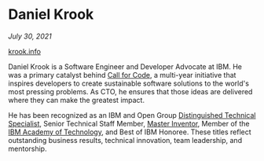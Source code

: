 # Daniel Krook

_July 30, 2021_

 [krook.info](https://krook.info/)

Daniel Krook is a Software Engineer and Developer Advocate at IBM. He was a primary catalyst behind [Call for Code](https://developer.ibm.com/callforcode/), a multi-year initiative that inspires developers to create sustainable software solutions to the world's most pressing problems. As CTO, he ensures that those ideas are delivered where they can make the greatest impact.

He has been recognized as an IBM and Open Group [Distinguished Technical Specialist](https://www.opengroup.org/opencits/cert/), Senior Technical Staff Member, [Master Inventor](https://en.wikipedia.org/wiki/IBM_Master_Inventor), Member of the [IBM Academy of Technology](https://www.ibm.com/ibm/academy/about/about.shtml), and Best of IBM Honoree. These titles reflect outstanding business results, technical innovation, team leadership, and mentorship.
